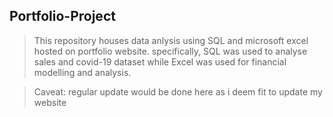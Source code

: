 ## Portfolio-Project
> This repository houses data anlysis using SQL and microsoft excel hosted on portfolio website. specifically, SQL was used to analyse sales and covid-19 dataset while Excel was used for financial modelling and analysis.

> Caveat: regular update would be done here as i deem fit to update my website
